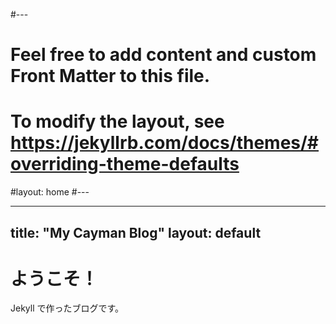 #---
# Feel free to add content and custom Front Matter to this file.
# To modify the layout, see https://jekyllrb.com/docs/themes/#overriding-theme-defaults

#layout: home
#---

---
title: "My Cayman Blog"
layout: default
---

# ようこそ！
Jekyll で作ったブログです。